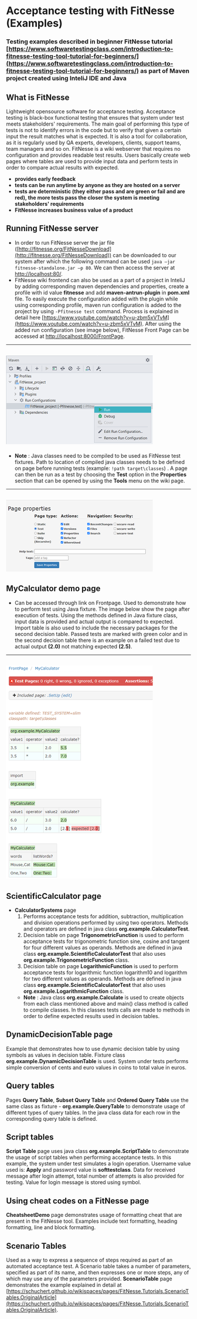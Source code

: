  Acceptance testing with FitNesse (Examples)
==========================================================
### Testing examples described in beginner FitNesse tutorial [https://www.softwaretestingclass.com/introduction-to-fitnesse-testing-tool-tutorial-for-beginners/](https://www.softwaretestingclass.com/introduction-to-fitnesse-testing-tool-tutorial-for-beginners/) as part of Maven project created using InteliJ IDE and Java

## What is FitNesse

Lightweight opensource software for acceptance testing. Acceptance testing is black-box functional testing that ensures that system under test meets stakeholders' requirements. The main goal of performing this type of tests is not to identify errors in the code but to verify that given a certain input the result matches what is expected.
It is also a tool for collaboration, as it is regularly used by QA experts, developers, clients, support teams, team managers and so on. FitNesse is a wiki webserver that requires no configuration and provides readable test results. Users basically create web pages where tables are used to provide input data and perform tests in order to compare actual results with expected.

- **provides early feedback**
- **tests can be run anytime by anyone as they are hosted on a server**
- **tests are deterministic (they either pass and are green or fail and are red), the more tests pass the closer the system is meeting stakeholders' requirements**
- **FitNesse increases business value of a product**

## Running FitNesse server

- In order to run FitNesse server the jar file ([http://fitnesse.org/FitNesseDownload](http://fitnesse.org/FitNesseDownload)) can be downloaded to our system after which the following command can be used `java –jar fitnesse-standalone.jar –p 80`. We can then access the server at [http://localhost:80/](http://localhost:80/).
- FitNesse wiki frontend can also be used as a part of a project in InteliJ by adding corresponding maven dependencies and properties, create a profile with id value **fitnesse** and add **maven-antrun-plugin** in **pom.xml** file. To easily execute the configuration added with the plugin while using corresponding profile, maven run configuration is added to the project by using `-Pfitnesse test` command. Process is explained in detail here [https://www.youtube.com/watch?v=u-zbm5xVTvM](https://www.youtube.com/watch?v=u-zbm5xVTvM). After using the added run configuration (see image below), FitNesse Front Page can be accessed at [http://localhost:8000/FrontPage](http://localhost:8000/FrontPage).
---
![Run FitNesse using Maven run configuration](src/main/resources/readmeImg/Run.png)
---
- **Note** : Java classes need to be compiled to be used as FitNesse test fixtures. Path to location of compiled java classes needs to be defined on page before running tests (example: `!path target\classes`) . A page can then be run as a test by choosing the **Test** option in the **Properties** section that can be opened by using the **Tools** menu on the wiki page.
---
![Defining a page as FitNesse page in properties section](src/main/resources/readmeImg/DefineTestPage.png)
---
## **MyCalculator** demo page

- Can be accessed through link on Frontpage. Used to demonstrate how to perform test using Java fixture. The image below show the page after execution of tests. Using the methods defined in Java fixture class, input data is provided and actual output is compared to expected. Import table is also used to include the necessary packages for the second decision table. Passed tests are marked with green color and in the second decision table there is an example on a failed test due to actual output **(2.0)** not matching expected **(2.5)**.
---
![Run FitNesse using Maven run configuration](src/main/resources/readmeImg/TestPageExample.png)
---
## **ScientificCalculator** page

- **CalculatorSystems** page
  1. Performs acceptance tests for addition, subtraction, multiplication and division operations performed by using two operators. Methods and operators are defined in java class **org.example.CalculatorTest**.
  2. Decision table on page **TrigonometricFunction** is used to perform acceptance tests for trigonometric function sine, cosine and tangent for four different values as operands. Methods are defined in java class **org.example.ScientificCalculatorTest** that also uses **org.example.TrigonometricFunction** class.
  3. Decision table on page **LogarithmicFunction** is used to perform acceptance tests for logarithmic function logarithm10 and logarithm for two different values as operands. Methods are defined in java class **org.example.ScientificCalculatorTest** that also uses **org.example.LogarithmicFunction** class.
  - **Note** : Java class **org.example.Calculate** is used to create objects from each class mentioned above and main() class method is called to compile classes. In this classes tests calls are made to methods in order to define expected results used in decision tables.
## **DynamicDecisionTable** page
Example that demonstrates how to use dynamic decision table by using symbols as values in decision table. Fixture class **org.example.DynamicDecisionTable** is used. System under tests performs simple conversion of cents and euro values in coins to total value in euros.
## Query tables
Pages **Query Table**, **Subset Query Table** and **Ordered Query Table** use the same class as fixture - **org.example.QueryTable** to demonstrate usage of different types of query tables. In the java class data for each row in the corresponding query table is defined.
## Script tables
**Script Table** page uses java class **org.example.ScriptTable** to demonstrate the usage of script tables when performing acceptance tests. In this example, the system under test simulates a login operation. Username value used is: **Apply** and password value is **softtestclass**. Data for received message after login attempt, total number of attempts is also provided for testing. Value for login message is stored using symbol.
## Using cheat codes on a FitNesse page
**CheatsheetDemo** page demonstrates usage of formatting cheat that are present in the FitNesse tool. Examples include text formatting, heading formatting, line and block formatting.
## **Scenario Tables**
Used as a way to express a sequence of steps required as part of an automated acceptance test. A Scenario table takes a number of parameters, specified as part of its name, and then expresses one or more steps, any of which may use any of the parameters provided. **ScenarioTable** page demonstrates the example explained in detail at [https://schuchert.github.io/wikispaces/pages/FitNesse.Tutorials.ScenarioTables.OriginalArticle](https://schuchert.github.io/wikispaces/pages/FitNesse.Tutorials.ScenarioTables.OriginalArticle).

